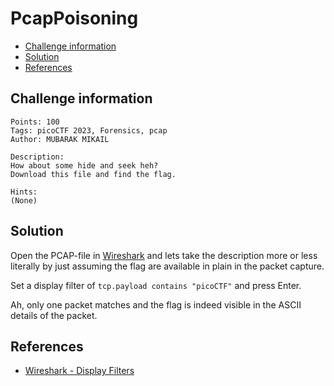 # PcapPoisoning

- [Challenge information](#challenge-information)
- [Solution](#solution)
- [References](#references)

## Challenge information
```
Points: 100
Tags: picoCTF 2023, Forensics, pcap
Author: MUBARAK MIKAIL

Description:
How about some hide and seek heh?
Download this file and find the flag.

Hints:
(None)
```

## Solution

Open the PCAP-file in [Wireshark](https://www.wireshark.org/) and lets take the description more or less literally by just assuming the flag are available in plain in the packet capture.

Set a display filter of `tcp.payload contains "picoCTF"` and press Enter.

Ah, only one packet matches and the flag is indeed visible in the ASCII details of the packet.

## References

- [Wireshark - Display Filters](https://wiki.wireshark.org/DisplayFilters)
